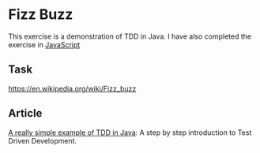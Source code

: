 # Fizz Buzz
This exercise is a demonstration of TDD in Java. I have also completed the exercise in [JavaScript](https://github.com/learnitmyway/fizz-buzz-js)

## Task
https://en.wikipedia.org/wiki/Fizz_buzz

## Article
[A really simple example of TDD in Java](https://learnitmyway.com/tdd-example-java/):
A step by step introduction to Test Driven Development.

